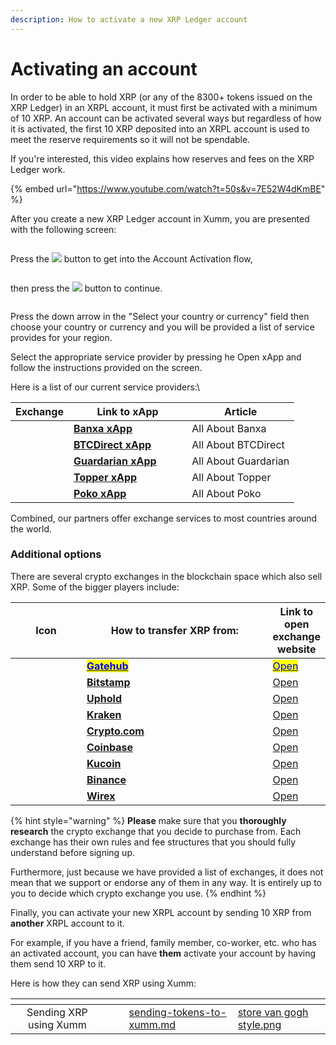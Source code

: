 ```yaml
---
description: How to activate a new XRP Ledger account
---
```


# Activating an account

In order to be able to hold XRP (or any of the 8300+ tokens issued on the XRP Ledger) in an XRPL account, it must first be activated with a minimum of 10 XRP. An account can be activated several ways but regardless of how it is activated, the first 10 XRP deposited into an XRPL account is used to meet the reserve requirements so it will not be spendable.

If you're interested, this video explains how reserves and fees on the XRP Ledger work.

{% embed url="https://www.youtube.com/watch?t=50s&v=7E52W4dKmBE" %}

After you create a new XRP Ledger account in Xumm, you are presented with the following screen:

<figure><img src="../.gitbook/assets/Activate your account.png" alt=""><figcaption></figcaption></figure>

Press the ![](<../.gitbook/assets/image (1) (1) (4).png>) button to get into the Account Activation flow,

<figure><img src="../.gitbook/assets/Account Activation xApp.png" alt=""><figcaption></figcaption></figure>

then press the ![](<../.gitbook/assets/image (4).png>) button to continue.



<figure><img src="../.gitbook/assets/Buy and sell.png" alt=""><figcaption></figcaption></figure>

Press the down arrow in the "Select your country or currency" field then choose your country or currency and you will be provided a list of service provides for your region.

Select the appropriate service provider by pressing he Open xApp and follow the instructions provided on the screen.

Here is a list of our current service providers:\


<table><thead><tr><th>Exchange</th><th width="173.33333333333331">Link to xApp</th><th>Article</th></tr></thead><tbody><tr><td><img src="../.gitbook/assets/image (2) (2) (3).png" alt=""></td><td><a href="https://xumm.app/detect/xapp:banxa.onofframp"><strong>Banxa xApp</strong></a></td><td>All About Banxa</td></tr><tr><td><img src="../.gitbook/assets/image (5) (1) (1) (2).png" alt=""></td><td><a href="https://xumm.app/detect/xapp:btcdirect.onofframp"><strong>BTCDirect xApp</strong></a></td><td>All About BTCDirect</td></tr><tr><td><img src="../.gitbook/assets/image (3) (1).png" alt=""></td><td><a href="https://xumm.app/detect/xapp:guardarian.onofframp"><strong>Guardarian xApp</strong></a></td><td>All About Guardarian</td></tr><tr><td><img src="../.gitbook/assets/image (4) (2).png" alt=""></td><td><a href="https://xumm.app/detect/xapp:uphold.topper"><strong>Topper xApp</strong></a></td><td>All About Topper</td></tr><tr><td><img src="../.gitbook/assets/image (7) (1).png" alt=""></td><td><a href="https://xumm.app/detect/xapp:poko.onramp"><strong>Poko xApp</strong></a></td><td>All About Poko</td></tr></tbody></table>

Combined, our partners offer exchange services to most countries around the world.

### Additional options

There are several crypto exchanges in the blockchain space which also sell XRP. Some of the bigger players include:



<table><thead><tr><th width="110.33333333333331" align="center">Icon</th><th width="318">How to transfer XRP from:</th><th>Link to open exchange website</th></tr></thead><tbody><tr><td align="center"><img src="../.gitbook/assets/image (1) (1) (2) (1).png" alt="" data-size="line"></td><td><a href="../getting-started-with-xumm/how-to-activate-a-new-xrpl-account/from-gatehub.md"><mark style="color:blue;"><strong>Gatehub</strong></mark></a></td><td><a href="https://gatehub.net/"><mark style="color:blue;">Open</mark></a></td></tr><tr><td align="center"><img src="../.gitbook/assets/image (1) (1) (1) (1) (2).png" alt=""></td><td><a href="../getting-started-with-xumm/activating-an-account/from-bitstamp.md"><strong>Bitstamp</strong></a></td><td><a href="https://www.bitstamp.net/">Open</a></td></tr><tr><td align="center"><img src="../.gitbook/assets/image (9) (1).png" alt="" data-size="line"></td><td><a href="../getting-started-with-xumm/activating-an-account/from-uphold.md"><strong>Uphold</strong></a></td><td><a href="https://uphold.com/">Open</a></td></tr><tr><td align="center"><img src="../.gitbook/assets/image (1) (3).png" alt=""></td><td><a href="../getting-started-with-xumm/activating-an-account/from-kraken.md"><strong>Kraken</strong></a></td><td><a href="https://www.kraken.com/">Open</a></td></tr><tr><td align="center"><img src="../.gitbook/assets/image (2) (1) (2) (1).png" alt=""></td><td><a href="../getting-started-with-xumm/activating-an-account/from-crypto.com.md"><strong>Crypto.com</strong></a></td><td><a href="https://crypto.com/">Open</a></td></tr><tr><td align="center"><img src="../.gitbook/assets/image (8) (2).png" alt="" data-size="line"></td><td><a href="../getting-started-with-xumm/activating-an-account/from-coinbase.md"><strong>Coinbase</strong></a></td><td><a href="https://www.coinbase.com/">Open</a></td></tr><tr><td align="center"><img src="../.gitbook/assets/image (1) (5).png" alt="" data-size="original"></td><td><a href="../getting-started-with-xumm/how-to-activate-a-new-xrpl-account/from-kucoin.md"><strong>Kucoin</strong></a></td><td><a href="https://www.kucoin.com/">Open</a></td></tr><tr><td align="center"><img src="../.gitbook/assets/image (11) (1) (1).png" alt="" data-size="line"></td><td><a href="../getting-started-with-xumm/activating-an-account/from-binance.md"><strong>Binance</strong></a></td><td><a href="https://www.binance.com/en">Open</a></td></tr><tr><td align="center"><img src="../.gitbook/assets/wirex (1).png" alt=""></td><td><a href="../getting-started-with-xumm/activating-an-account/from-wirex.md"><strong>Wirex</strong></a></td><td><a href="https://wirexapp.com/">Open</a></td></tr></tbody></table>



{% hint style="warning" %}
**Please** make sure that you **thoroughly research** the crypto exchange that you decide to purchase from. Each exchange has their own rules and fee structures that you should fully understand before signing up.&#x20;

Furthermore, just because we have provided a list of exchanges, it does not mean that we support or endorse any of them in any way. It is entirely up to you to decide which crypto exchange you use.
{% endhint %}



Finally, you can activate your new XRPL account by sending 10 XRP from **another** XRPL account to it.

For example, if you have a friend, family member, co-worker, etc. who has an activated account, you can have **them** activate your account by having them send 10 XRP to it.

Here is how they can send XRP using Xumm:

<table data-view="cards"><thead><tr><th align="center"></th><th data-hidden></th><th data-hidden></th><th data-hidden data-card-target data-type="content-ref"></th><th data-hidden data-card-cover data-type="files"></th></tr></thead><tbody><tr><td align="center">Sending XRP using Xumm</td><td></td><td></td><td><a href="../getting-started-with-xumm/sending-tokens-to-xumm.md">sending-tokens-to-xumm.md</a></td><td><a href="../.gitbook/assets/store  van gogh style.png">store  van gogh style.png</a></td></tr></tbody></table>
